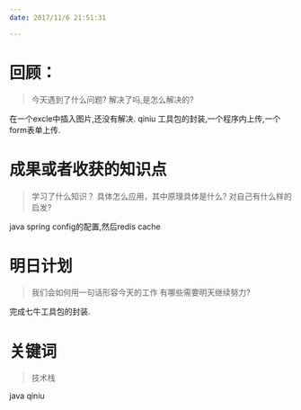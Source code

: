 ```yaml
---
date: 2017/11/6 21:51:31

---
```


# 回顾：
> 今天遇到了什么问题?
> 解决了吗,是怎么解决的?

在一个excle中插入图片,还没有解决.
qiniu 工具包的封装,一个程序内上传,一个form表单上传.
# 成果或者收获的知识点
> 学习了什么知识？
> 具体怎么应用，其中原理具体是什么?
> 对自己有什么样的启发?

java spring config的配置,然后redis cache

# 明日计划
> 我们会如何用一句话形容今天的工作
> 有哪些需要明天继续努力?

完成七牛工具包的封装.

# 关键词
> 技术栈

java qiniu
